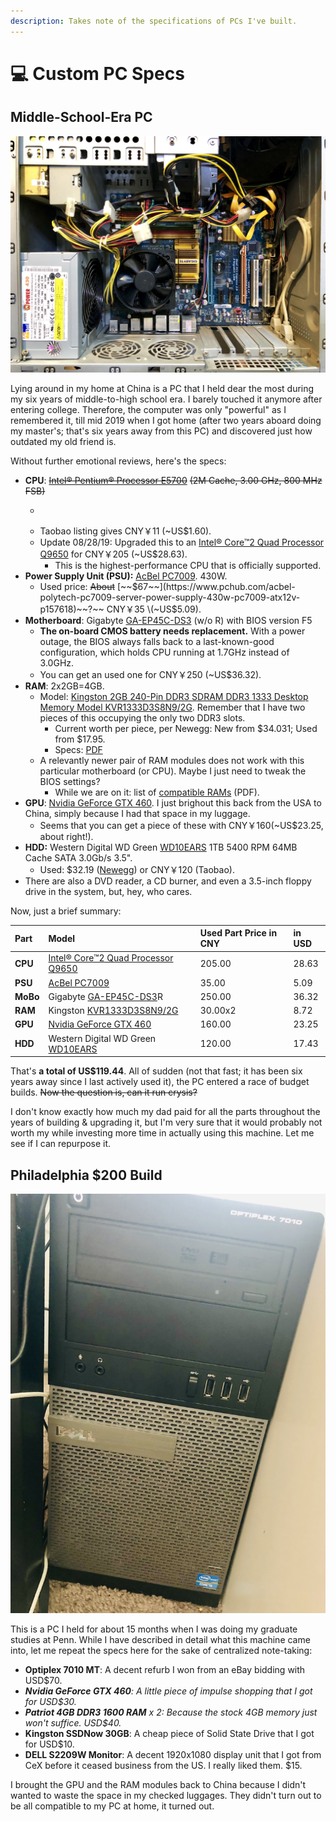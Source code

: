```yaml
---
description: Takes note of the specifications of PCs I've built.
---
```


# 💻 Custom PC Specs

## Middle-School-Era PC

![](../.gitbook/assets/img_8315%20%281%29.jpg)

Lying around in my home at China is a PC that I held dear the most during my six years of middle-to-high school era. I barely touched it anymore after entering college. Therefore, the computer was only "powerful" as I remembered it, till mid 2019 when I got home \(after two years aboard doing my master's; that's six years away from this PC\) and discovered just how outdated my old friend is.

Without further emotional reviews, here's the specs:

* **CPU**: [~~Intel® Pentium® Processor E5700~~](https://ark.intel.com/content/www/us/en/ark/products/42801/intel-pentium-processor-e5700-2m-cache-3-00-ghz-800-mhz-fsb.html) ~~\(2M Cache, 3.00 GHz, 800 MHz FSB\)~~
  * ~~~~[~~Second-hand listings on Amazon~~](https://www.amazon.com/gp/offer-listing/B003WQ0L12/ref=dp_olp_0?ie=UTF8&condition=all) ~~suggest a wide range of price. I'd say mine is worth $20.~~
  * Taobao listing gives CNY￥11 \(~US$1.60\).
  * Update 08/28/19: Upgraded this to an [Intel® Core™2 Quad Processor Q9650](https://ark.intel.com/content/www/us/en/ark/products/35428/intel-core-2-quad-processor-q9650-12m-cache-3-00-ghz-1333-mhz-fsb.html) for CNY￥205 \(~US$28.63\).
    * This is the highest-performance CPU that is officially supported.
* **Power Supply Unit \(PSU\):** [AcBel PC7009](http://www.acbel.com/eng/Product.aspx?id=48&&sd=31&&pid=179). 430W. 
  * Used price: ~~About~~ [~~$67~~](https://www.pchub.com/acbel-polytech-pc7009-server-power-supply-430w-pc7009-atx12v-p157618)~~?~~ CNY￥35 \(~US$5.09\).
* **Motherboard**: Gigabyte [GA-EP45C-DS3](https://www.gigabyte.com/Motherboard/GA-EP45C-DS3-rev-10#ov) \(w/o R\) with BIOS version F5
  * **The on-board CMOS battery needs replacement.** With a power outage, the BIOS always falls back to a last-known-good configuration, which holds CPU running at 1.7GHz instead of 3.0GHz.
  * You can get an used one for CNY￥250 \(~US$36.32\).
* **RAM**: 2x2GB=4GB. 
  * Model: [Kingston 2GB 240-Pin DDR3 SDRAM DDR3 1333 Desktop Memory Model KVR1333D3S8N9/2G](https://www.newegg.com/kingston-2gb-240-pin-ddr3-sdram/p/N82E16820139640?Description=KVR1333D3S8N9%2f2G&cm_re=KVR1333D3S8N9%2f2G-_-20-139-640-_-Product). Remember that I have two pieces of this occupying the only two DDR3 slots.
    * Current worth per piece, per Newegg: New from $34.031; Used from $17.95.
    * Specs: [PDF](https://www.kingston.com/datasheets/kvr1333d3s8n9_2g.pdf)
  * A relevantly newer pair of RAM modules does not work with this particular motherboard \(or CPU\). Maybe I just need to tweak the BIOS settings?
    * While we are on it: list of [compatible RAMs](http://download.gigabyte.cn/FileList/Memory/motherboard_memory_ga-ep45c-ds3.pdf) \(PDF\).
* **GPU**: [Nvidia GeForce GTX 460](https://www.geforce.com/hardware/desktop-gpus/geforce-gtx-460). I just brighout this back from the USA to China, simply because I had that space in my luggage. 
  * Seems that you can get a piece of these with CNY￥160\(~US$23.25, about right!\).
* **HDD:** Western Digital WD Green [WD10EARS](http://products.wdc.com/library/SpecSheet/ENG/2879-701229.pdf) 1TB 5400 RPM 64MB Cache SATA 3.0Gb/s 3.5". 
  * Used: $32.19 \([Newegg](https://www.newegg.com/p/N82E16822136490)\) or CNY￥120 \(Taobao\).
* There are also a DVD reader, a CD burner, and even a 3.5-inch floppy drive in the system, but, hey, who cares.

Now, just a brief summary:

| Part | Model | Used Part Price in CNY | in USD |
| :--- | :--- | :--- | :--- |
| **CPU** | [Intel® Core™2 Quad Processor Q9650](https://ark.intel.com/content/www/us/en/ark/products/35428/intel-core-2-quad-processor-q9650-12m-cache-3-00-ghz-1333-mhz-fsb.html) | 205.00 | 28.63 |
| **PSU** | [AcBel PC7009](http://www.acbel.com/eng/Product.aspx?id=48&&sd=31&&pid=179) | 35.00 | 5.09 |
| **MoBo** | Gigabyte [GA-EP45C-DS3](https://www.gigabyte.com/Motherboard/GA-EP45C-DS3-rev-10#ov)R | 250.00 | 36.32 |
| **RAM** | Kingston [KVR1333D3S8N9/2G](https://www.newegg.com/kingston-2gb-240-pin-ddr3-sdram/p/N82E16820139640?Description=KVR1333D3S8N9%2f2G&cm_re=KVR1333D3S8N9%2f2G-_-20-139-640-_-Product) | 30.00x2 | 8.72 |
| **GPU** | [Nvidia GeForce GTX 460](https://www.geforce.com/hardware/desktop-gpus/geforce-gtx-460) | 160.00 | 23.25 |
| **HDD** | Western Digital WD Green [WD10EARS](http://products.wdc.com/library/SpecSheet/ENG/2879-701229.pdf) | 120.00 | 17.43 |

That's **a total of US$119.44**. All of sudden \(not that fast; it has been six years away since I last actively used it\), the PC entered a race of budget builds. ~~Now the question is, can it run crysis?~~

I don't know exactly how much my dad paid for all the parts throughout the years of building & upgrading it, but I'm very sure that it would probably not worth my while investing more time in actually using this machine. Let me see if I can repurpose it.

## Philadelphia $200 Build

![](../.gitbook/assets/img_7481.jpg)

This is a PC I held for about 15 months when I was doing my graduate studies at Penn. While I have described in detail what this machine came into, let me repeat the specs here for the sake of centralized note-taking:

* **Optiplex 7010 MT**: A decent refurb I won from an eBay bidding with USD$70.
* _**Nvidia GeForce GTX 460**: A little piece of impulse shopping that I got for USD$30._
* _**Patriot 4GB DDR3 1600 RAM** x 2: Because the stock 4GB memory just won't suffice. USD$40._
* **Kingston SSDNow 30GB**: A cheap piece of Solid State Drive that I got for USD$10.
* **DELL S2209W Monitor**: A decent 1920x1080 display unit that I got from CeX before it ceased business from the US. I really liked them. $15.

I brought the GPU and the RAM modules back to China because I didn't wanted to waste the space in my checked luggages. They didn't turn out to be all compatible to my PC at home, it turned out.



